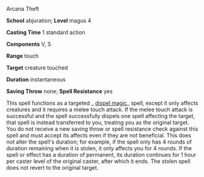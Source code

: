 Arcana Theft

**School** abjuration; **Level** magus 4

**Casting Time** 1 standard action

**Components** V, S

**Range** touch

**Target** creature touched

**Duration** instantaneous

**Saving Throw** none; **Spell Resistance** yes

This spell functions as a targeted _ [dispel magic](spells/dispelMagic.md#_dispel-magic)_ spell, except it only affects creatures and it requires a melee touch attack. If the melee touch attack is successful and the spell successfully dispels one spell affecting the target, that spell is instead transferred to you, treating you as the original target. You do not receive a new saving throw or spell resistance check against this spell and must accept its affects even if they are not beneficial. This does not alter the spell's duration; for example, if the spell only has 4 rounds of duration remaining when it is stolen, it only affects you for 4 rounds. If the spell or effect has a duration of permanent, its duration continues for 1 hour per caster level of the original caster, after which it ends. The stolen spell does not revert to the original target.


